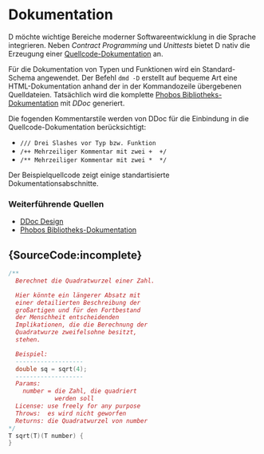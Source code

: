 # Dokumentation

D möchte wichtige Bereiche moderner Softwareentwicklung
in die Sprache integrieren. Neben *Contract Programming*
und *Unittests* bietet D nativ die Erzeugung einer
[Quellcode-Dokumentation](https://dlang.org/phobos/std_variant.html) an.

Für die Dokumentation von Typen und Funktionen wird
ein Standard-Schema angewendet. Der Befehl
`dmd -D` erstellt auf bequeme Art eine HTML-Dokumentation
anhand der in der Kommandozeile übergebenen Quelldateien.
Tatsächlich wird die komplette [Phobos Bibliotheks-Dokumentation](https://dlang.org/phobos)
mit *DDoc* generiert.

Die fogenden Kommentarstile werden von DDoc
für die Einbindung in die Quellcode-Dokumentation
berücksichtigt:

* `/// Drei Slashes vor Typ bzw. Funktion`
* `/++ Mehrzeiliger Kommentar mit zwei +  +/`
* `/** Mehrzeiliger Kommentar mit zwei *  */`

Der Beispielquellcode zeigt einige
standartisierte Dokumentationsabschnitte.

### Weiterführende Quellen

- [DDoc Design](https://dlang.org/spec/ddoc.html)
- [Phobos Bibliotheks-Dokumentation](https://dlang.org/phobos)

## {SourceCode:incomplete}

```d
/**
  Berechnet die Quadratwurzel einer Zahl.

  Hier könnte ein längerer Absatz mit
  einer detailierten Beschreibung der
  großartigen und für den Fortbestand
  der Menschheit entscheidenden
  Implikationen, die die Berechnung der
  Quadratwurze zweifelsohne besitzt,
  stehen.

  Beispiel:
  -------------------
  double sq = sqrt(4);
  -------------------
  Params:
    number = die Zahl, die quadriert
             werden soll
  License: use freely for any purpose
  Throws:  es wird nicht geworfen
  Returns: die Quadratwurzel von number
*/
T sqrt(T)(T number) {
}
```
